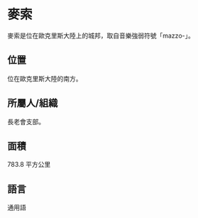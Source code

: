 # 麥索
麥索是位在歐克里斯大陸上的城邦，取自音樂強弱符號「mazzo-」。
## 位置
位在歐克里斯大陸的南方。

## 所屬人/組織
長老會支部。

## 面積
783.8 平方公里

## 語言
通用語